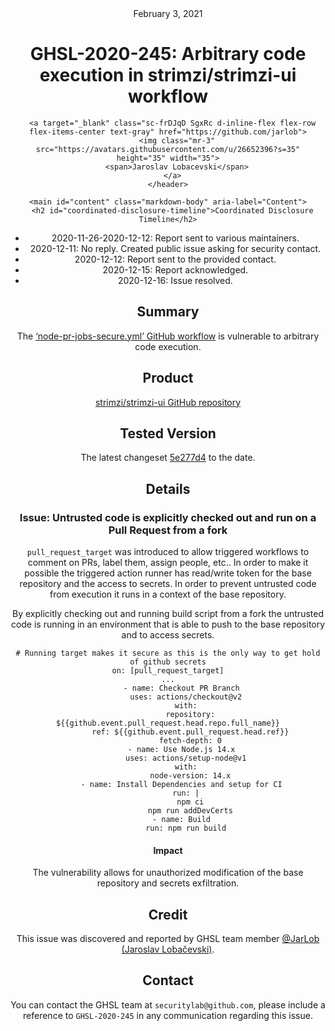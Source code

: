 <header class="post-header d-block mb-6">
      <div class="date text-mono f5 my-3">February 3, 2021</div>
      <h1 class="my-2 h00-mktg lh-condensed">GHSL-2020-245: Arbitrary code execution in strimzi/strimzi-ui workflow</h1>

      
      
      
      
      

      

      <a target="_blank" class="sc-frDJqD SgxRc d-inline-flex flex-row flex-items-center text-gray" href="https://github.com/jarlob">
        <img class="mr-3" src="https://avatars.githubusercontent.com/u/26652396?s=35" height="35" width="35">
        <span>Jaroslav Lobacevski</span>
      </a>
    </header>

    <main id="content" class="markdown-body" aria-label="Content">
      <h2 id="coordinated-disclosure-timeline">Coordinated Disclosure Timeline</h2>

<ul>
  <li>2020-11-26-2020-12-12: Report sent to various maintainers.</li>
  <li>2020-12-11: No reply. Created public issue asking for security contact.</li>
  <li>2020-12-12: Report sent to the provided contact.</li>
  <li>2020-12-15: Report acknowledged.</li>
  <li>2020-12-16: Issue resolved.</li>
</ul>

<h2 id="summary">Summary</h2>

<p>The <a href="https://github.com/strimzi/strimzi-ui/blob/master/.github/workflows/node-pr-jobs-secure.yml">‘node-pr-jobs-secure.yml’ GitHub workflow</a> is vulnerable to arbitrary code execution.</p>

<h2 id="product">Product</h2>

<p><a href="https://github.com/strimzi/strimzi-ui">strimzi/strimzi-ui GitHub repository</a></p>

<h2 id="tested-version">Tested Version</h2>

<p>The latest changeset <a href="https://github.com/strimzi/strimzi-ui/blob/5e277d42aa32e734f416347500b4b773df73f260/.github/workflows/node-pr-jobs-secure.yml">5e277d4</a> to the date.</p>

<h2 id="details">Details</h2>

<h3 id="issue-untrusted-code-is-explicitly-checked-out-and-run-on-a-pull-request-from-a-fork">Issue: Untrusted code is explicitly checked out and run on a Pull Request from a fork</h3>

<p><code class="language-plaintext highlighter-rouge">pull_request_target</code> was introduced to allow triggered workflows to comment on PRs, label them, assign people, etc.. In order to make it possible the triggered action runner has read/write token for the base repository and the access to secrets. In order to prevent untrusted code from execution it runs in a context of the base repository.</p>

<p>By explicitly checking out and running build script from a fork the untrusted code is running in an environment that is able to push to the base repository and to access secrets.</p>

<div class="language-yaml highlighter-rouge"><div class="highlight"><pre class="highlight"><code><span class="c1"># Running target makes it secure as this is the only way to get hold of github secrets</span>
<span class="na">on</span><span class="pi">:</span> <span class="pi">[</span><span class="nv">pull_request_target</span><span class="pi">]</span>
<span class="nn">...</span>
      <span class="pi">-</span> <span class="na">name</span><span class="pi">:</span> <span class="s">Checkout PR Branch</span>
        <span class="na">uses</span><span class="pi">:</span> <span class="s">actions/checkout@v2</span>
        <span class="na">with</span><span class="pi">:</span>
          <span class="na">repository</span><span class="pi">:</span> <span class="s">${{github.event.pull_request.head.repo.full_name}}</span>
          <span class="na">ref</span><span class="pi">:</span> <span class="s">${{github.event.pull_request.head.ref}}</span>
          <span class="na">fetch-depth</span><span class="pi">:</span> <span class="m">0</span>
      <span class="pi">-</span> <span class="na">name</span><span class="pi">:</span> <span class="s">Use Node.js 14.x</span>
        <span class="na">uses</span><span class="pi">:</span> <span class="s">actions/setup-node@v1</span>
        <span class="na">with</span><span class="pi">:</span>
          <span class="na">node-version</span><span class="pi">:</span> <span class="s">14.x</span>
      <span class="pi">-</span> <span class="na">name</span><span class="pi">:</span> <span class="s">Install Dependencies and setup for CI</span>
        <span class="na">run</span><span class="pi">:</span> <span class="pi">|</span>
          <span class="s">npm ci</span>
          <span class="s">npm run addDevCerts</span>
      <span class="pi">-</span> <span class="na">name</span><span class="pi">:</span> <span class="s">Build</span>
        <span class="na">run</span><span class="pi">:</span> <span class="s">npm run build</span>
</code></pre></div></div>

<h4 id="impact">Impact</h4>

<p>The vulnerability allows for unauthorized modification of the base repository and secrets exfiltration.</p>

<h2 id="credit">Credit</h2>

<p>This issue was discovered and reported by GHSL team member <a href="https://github.com/JarLob">@JarLob (Jaroslav Lobačevski)</a>.</p>

<h2 id="contact">Contact</h2>

<p>You can contact the GHSL team at <code class="language-plaintext highlighter-rouge">securitylab@github.com</code>, please include a reference to <code class="language-plaintext highlighter-rouge">GHSL-2020-245</code> in any communication regarding this issue.</p>
